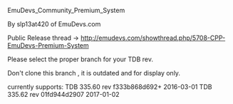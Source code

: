 EmuDevs_Community_Premium_System

By slp13at420 of EmuDevs.com

Public Release thread -> http://emudevs.com/showthread.php/5708-CPP-EmuDevs-Premium-System

Please select the proper branch for your TDB rev.

Don't clone this branch , it is outdated and for display only.

currently supports: 
 TDB 335.60 rev f333b868d692+ 2016-03-01 
 TDB 335.62 rev 01fd944d2907 2017-01-02
